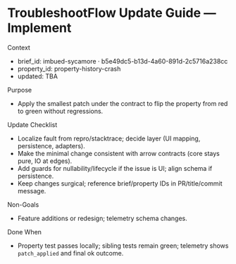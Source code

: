 # TroubleshootFlow Update Guide — Implement

Context
- brief_id: imbued-sycamore · b5e49dc5-b13d-4a60-891d-2c5716a238cc
- property_id: property-history-crash
- updated: TBA

Purpose
- Apply the smallest patch under the contract to flip the property from red to green without regressions.

Update Checklist
- Localize fault from repro/stacktrace; decide layer (UI mapping, persistence, adapters).
- Make the minimal change consistent with arrow contracts (core stays pure, IO at edges).
- Add guards for nullability/lifecycle if the issue is UI; align schema if persistence.
- Keep changes surgical; reference brief/property IDs in PR/title/commit message.

Non-Goals
- Feature additions or redesign; telemetry schema changes.

Done When
- Property test passes locally; sibling tests remain green; telemetry shows `patch_applied` and final ok outcome.


